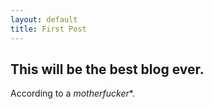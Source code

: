 ```yaml
---
layout: default
title: First Post
---
```


This will be the best blog ever.
----------------


According to a *motherfucker**.